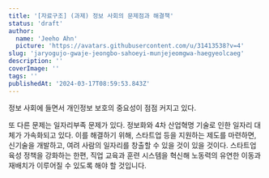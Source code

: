 ```yaml
---
title: '[자료구조] (과제) 정보 사회의 문제점과 해결책'
status: 'draft'
author:
  name: 'Jeeho Ahn'
  picture: 'https://avatars.githubusercontent.com/u/31413538?v=4'
slug: 'jaryogujo-gwaje-jeongbo-sahoeyi-munjejeomgwa-haegyeolcaeg'
description: ''
coverImage: ''
tags: ''
publishedAt: '2024-03-17T08:59:53.843Z'
---
```


 정보 사회에 들면서 개인정보 보호의 중요성이 점점 커지고 있다. 

또 다른 문제는 일자리부족 문제가 있다. 정보화와 4차 산업혁명 기술로 인한 일자리 대체가 가속화되고 있다.  이를 해결하기 위해, 스타트업 등을 지원하는 제도를 마련하면, 신기술을 개발하고, 여려 사람의 일자리를 창출할 수 있을 것이 있을 것이다. 스타트업 육성 정책을 강화하는 한편, 직업 교육과 훈련 시스템을 혁신해 노동력의 유연한 이동과 재배치가 이루어질 수 있도록 해야 할 것입니다.